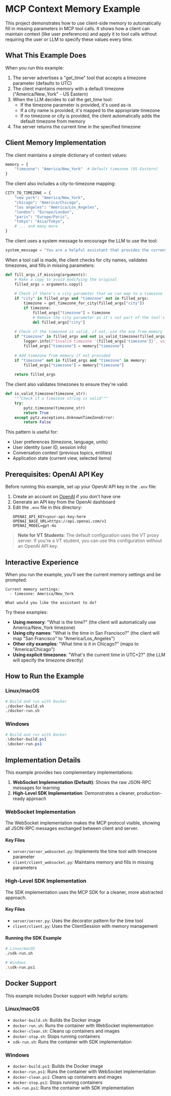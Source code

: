 # MCP Context Memory Example

This project demonstrates how to use client-side memory to automatically fill in missing parameters in MCP tool calls. It shows how a client can maintain context (like user preferences) and apply it to tool calls without requiring the user or LLM to specify these values every time.

## What This Example Does

When you run this example:
1. The server advertises a "get_time" tool that accepts a timezone parameter (defaults to UTC)
2. The client maintains memory with a default timezone ("America/New_York" - US Eastern)
3. When the LLM decides to call the get_time tool:
   - If the timezone parameter is provided, it's used as-is
   - If a city name is provided, it's mapped to the appropriate timezone
   - If no timezone or city is provided, the client automatically adds the default timezone from memory
4. The server returns the current time in the specified timezone

## Client Memory Implementation

The client maintains a simple dictionary of context values:

```python
memory = {
    "timezone": "America/New_York"  # Default timezone (US Eastern)
}
```

The client also includes a city-to-timezone mapping:

```python
CITY_TO_TIMEZONE = {
    "new york": "America/New_York",
    "chicago": "America/Chicago",
    "los angeles": "America/Los_Angeles",
    "london": "Europe/London",
    "paris": "Europe/Paris",
    "tokyo": "Asia/Tokyo",
    # ... and many more
}
```

The client uses a system message to encourage the LLM to use the tool:

```python
system_message = "You are a helpful assistant that provides the current time. When asked about the time, always use the get_time tool, even if no timezone is specified. The client will automatically fill in any missing parameters."
```

When a tool call is made, the client checks for city names, validates timezones, and fills in missing parameters:

```python
def fill_args_if_missing(arguments):
    # Make a copy to avoid modifying the original
    filled_args = arguments.copy()
    
    # Check if there's a city parameter that we can map to a timezone
    if "city" in filled_args and "timezone" not in filled_args:
        timezone = get_timezone_for_city(filled_args["city"])
        if timezone:
            filled_args["timezone"] = timezone
            # Remove the city parameter as it's not part of the tool's schema
            del filled_args["city"]
    
    # Check if the timezone is valid, if not, use the one from memory
    if "timezone" in filled_args and not is_valid_timezone(filled_args["timezone"]):
        logger.info(f"Invalid timezone '{filled_args['timezone']}', using default from memory")
        filled_args["timezone"] = memory["timezone"]
    
    # Add timezone from memory if not provided
    if "timezone" not in filled_args and "timezone" in memory:
        filled_args["timezone"] = memory["timezone"]
    
    return filled_args
```

The client also validates timezones to ensure they're valid:

```python
def is_valid_timezone(timezone_str):
    """Check if a timezone string is valid"""
    try:
        pytz.timezone(timezone_str)
        return True
    except pytz.exceptions.UnknownTimeZoneError:
        return False
```

This pattern is useful for:
- User preferences (timezone, language, units)
- User identity (user ID, session info)
- Conversation context (previous topics, entities)
- Application state (current view, selected items)

## Prerequisites: OpenAI API Key

Before running this example, set up your OpenAI API key in the `.env` file:

1. Create an account on [OpenAI](https://platform.openai.com/) if you don't have one
2. Generate an API key from the OpenAI dashboard
3. Edit the `.env` file in this directory:
   ```
   OPENAI_API_KEY=your-api-key-here
   OPENAI_BASE_URL=https://api.openai.com/v1
   OPENAI_MODEL=gpt-4o
   ```

> **Note for VT Students**: The default configuration uses the VT proxy server. If you're a VT student, you can use this configuration without an OpenAI API key.

## Interactive Experience

When you run the example, you'll see the current memory settings and be prompted:

```
Current memory settings:
  - timezone: America/New_York

What would you like the assistant to do?
```

Try these examples:

- **Using memory**: "What is the time?" (the client will automatically use America/New_York timezone)
- **Using city names**: "What is the time in San Francisco?" (the client will map "San Francisco" to "America/Los_Angeles")
- **Other city examples**: "What time is it in Chicago?" (maps to "America/Chicago")
- **Using explicit timezones**: "What's the current time in UTC+2?" (the LLM will specify the timezone directly)

## How to Run the Example

### Linux/macOS
```bash
# Build and run with Docker
./docker-build.sh
./docker-run.sh
```

### Windows
```powershell
# Build and run with Docker
.\docker-build.ps1
.\docker-run.ps1
```

## Implementation Details

This example provides two complementary implementations:

1. **WebSocket Implementation (Default)**: Shows the raw JSON-RPC messages for learning
2. **High-Level SDK Implementation**: Demonstrates a cleaner, production-ready approach

### WebSocket Implementation

The WebSocket implementation makes the MCP protocol visible, showing all JSON-RPC messages exchanged between client and server.

#### Key Files
- `server/server_websocket.py`: Implements the time tool with timezone parameter
- `client/client_websocket.py`: Maintains memory and fills in missing parameters

### High-Level SDK Implementation

The SDK implementation uses the MCP SDK for a cleaner, more abstracted approach.

#### Key Files
- `server/server.py`: Uses the decorator pattern for the time tool
- `client/client.py`: Uses the ClientSession with memory management

#### Running the SDK Example

```bash
# Linux/macOS
./sdk-run.sh

# Windows
.\sdk-run.ps1
```

## Docker Support

This example includes Docker support with helpful scripts:

### Linux/macOS
- `docker-build.sh`: Builds the Docker image
- `docker-run.sh`: Runs the container with WebSocket implementation
- `docker-clean.sh`: Cleans up containers and images
- `docker-stop.sh`: Stops running containers
- `sdk-run.sh`: Runs the container with SDK implementation

### Windows
- `docker-build.ps1`: Builds the Docker image
- `docker-run.ps1`: Runs the container with WebSocket implementation
- `docker-clean.ps1`: Cleans up containers and images
- `docker-stop.ps1`: Stops running containers
- `sdk-run.ps1`: Runs the container with SDK implementation
